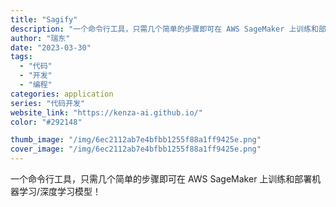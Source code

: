 ```yaml
---
title: "Sagify"
description: "一个命令行工具，只需几个简单的步骤即可在 AWS SageMaker 上训练和部署机器学习/深度学习模型！"
author: "瑞东"
date: "2023-03-30"
tags:
  - "代码"
  - "开发"
  - "编程"
categories: application
series: "代码开发"
website_link: "https://kenza-ai.github.io/"
color: "#292148"

thumb_image: "/img/6ec2112ab7e4bfbb1255f88a1ff9425e.png"
cover_image: "/img/6ec2112ab7e4bfbb1255f88a1ff9425e.png"
---
```


一个命令行工具，只需几个简单的步骤即可在 AWS SageMaker 上训练和部署机器学习/深度学习模型！